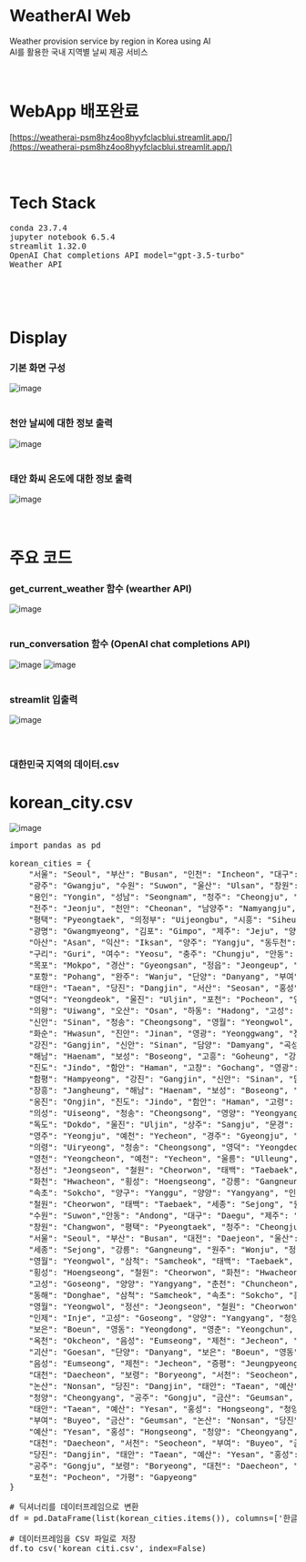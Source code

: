# WeatherAI Web
Weather provision service by region in Korea using AI<br>
AI를 활용한 국내 지역별 날씨 제공 서비스
<br>
<br>
<br>

# WebApp 배포완료
[https://weatherai-psm8hz4oo8hyyfclacblui.streamlit.app/](https://weatherai-psm8hz4oo8hyyfclacblui.streamlit.app/)
<br>
<br>
<br>


# Tech Stack
<pre>
conda 23.7.4
jupyter notebook 6.5.4
streamlit 1.32.0
OpenAI Chat completions API model="gpt-3.5-turbo"
Weather API
</pre>
<br>
<br>
<br>

# Display
### 기본 화면 구성
![image](https://github.com/dlwnsgur9242/WeatherAI/assets/90494150/8f2517c9-cb33-422c-8ceb-68c9f45be5c9)
<br>
<br>

### 천안 날씨에 대한 정보 출력
![image](https://github.com/dlwnsgur9242/WeatherAI/assets/90494150/5e4f2ef0-fbda-4c06-b555-0fb9980d18e3)
<br>
<br>

### 태안 화씨 온도에 대한 정보 출력
![image](https://github.com/dlwnsgur9242/WeatherAI/assets/90494150/d397d24f-7671-452c-97c2-8e41cef8c2e9)
<br>
<br>
<br>

# 주요 코드
### get_current_weather 함수 (wearther API)
![image](https://github.com/dlwnsgur9242/WeatherAI/assets/90494150/7d78624b-80e3-48fd-a88e-c0931e095c1e)
<br>
<br>


### run_conversation 함수 (OpenAI chat completions API)
![image](https://github.com/dlwnsgur9242/WeatherAI/assets/90494150/e8a6f87b-21e1-48e9-adc2-181109e221df)
![image](https://github.com/dlwnsgur9242/WeatherAI/assets/90494150/d99bfc8a-5d10-4355-9e9a-9487732e1065)
<br>
<br>


### streamlit 입출력
![image](https://github.com/dlwnsgur9242/WeatherAI/assets/90494150/bfe1adb1-3011-4407-9e18-d524edd9678f)
<br>
<br>
<br>

### 대한민국 지역의 데이터.csv
# korean_city.csv
![image](https://github.com/dlwnsgur9242/WeatherAI/assets/90494150/25693f4c-4cfc-448a-8b45-7d59f63f8ce4)
<br>
<pre>
import pandas as pd

korean_cities = {
    "서울": "Seoul", "부산": "Busan", "인천": "Incheon", "대구": "Daegu", "대전": "Daejeon",
    "광주": "Gwangju", "수원": "Suwon", "울산": "Ulsan", "창원": "Changwon", "고양": "Goyang",
    "용인": "Yongin", "성남": "Seongnam", "청주": "Cheongju", "안산": "Ansan", "안양": "Anyang",
    "전주": "Jeonju", "천안": "Cheonan", "남양주": "Namyangju", "화성": "Hwaseong", "파주": "Paju",
    "평택": "Pyeongtaek", "의정부": "Uijeongbu", "시흥": "Siheung", "김해": "Gimhae", "구미": "Gumi",
    "광명": "Gwangmyeong", "김포": "Gimpo", "제주": "Jeju", "양산": "Yangsan", "나주": "Naju",
    "아산": "Asan", "익산": "Iksan", "양주": "Yangju", "동두천": "Dongducheon", "이천": "Icheon",
    "구리": "Guri", "여수": "Yeosu", "충주": "Chungju", "안동": "Andong", "김천": "Gimcheon",
    "목포": "Mokpo", "경산": "Gyeongsan", "정읍": "Jeongeup", "거제": "Geoje", "진주": "Jinju",
    "포항": "Pohang", "완주": "Wanju", "단양": "Danyang", "부여": "Buyeo", "보령": "Boryeong",
    "태안": "Taean", "당진": "Dangjin", "서산": "Seosan", "홍성": "Hongseong", "청양": "Cheongyang",
    "영덕": "Yeongdeok", "울진": "Uljin", "포천": "Pocheon", "양평": "Yangpyeong", "하남": "Hanam",
    "의왕": "Uiwang", "오산": "Osan", "하동": "Hadong", "고성": "Goseong", "영암": "Yeongam",
    "신안": "Sinan", "청송": "Cheongsong", "영월": "Yeongwol", "고창": "Gochang", "무주": "Muju",
    "화순": "Hwasun", "진안": "Jinan", "영광": "Yeonggwang", "장성": "Jangseong", "함평": "Hampyeong",
    "강진": "Gangjin", "신안": "Sinan", "담양": "Damyang", "곡성": "Gokseong", "장흥": "Jangheung",
    "해남": "Haenam", "보성": "Boseong", "고흥": "Goheung", "강화": "Ganghwa", "옹진": "Ongjin",
    "진도": "Jindo", "함안": "Haman", "고창": "Gochang", "영광": "Yeonggwang", "장성": "Jangseong",
    "함평": "Hampyeong", "강진": "Gangjin", "신안": "Sinan", "담양": "Damyang", "곡성": "Gokseong",
    "장흥": "Jangheung", "해남": "Haenam", "보성": "Boseong", "고흥": "Goheung", "강화": "Ganghwa",
    "옹진": "Ongjin", "진도": "Jindo", "함안": "Haman", "고령": "Goryeong", "성주": "Seongju",
    "의성": "Uiseong", "청송": "Cheongsong", "영양": "Yeongyang", "영덕": "Yeongdeok", "울릉": "Ulleung",
    "독도": "Dokdo", "울진": "Uljin", "상주": "Sangju", "문경": "Mungyeong", "안동": "Andong",
    "영주": "Yeongju", "예천": "Yecheon", "경주": "Gyeongju", "청도": "Cheongdo", "군위": "Gunwi",
    "의령": "Uiryeong", "청송": "Cheongsong", "영덕": "Yeongdeok", "영양": "Yeongyang", "영주": "Yeongju",
    "영천": "Yeongcheon", "예천": "Yecheon", "울릉": "Ulleung", "울진": "Uljin", "인제": "Inje",
    "정선": "Jeongseon", "철원": "Cheorwon", "태백": "Taebaek", "평창": "Pyeongchang", "홍천": "Hongcheon",
    "화천": "Hwacheon", "횡성": "Hoengseong", "강릉": "Gangneung", "동해": "Donghae", "삼척": "Samcheok",
    "속초": "Sokcho", "양구": "Yanggu", "양양": "Yangyang", "인제": "Inje", "정선": "Jeongseon",
    "철원": "Cheorwon", "태백": "Taebaek", "세종": "Sejong", "원주": "Wonju", "춘천": "Chuncheon", "천안": "Cheonan",
    "수원": "Suwon","안동": "Andong", "대구": "Daegu", "제주": "Jeju", "포항": "Pohang", "광주": "Gwangju",
    "창원": "Changwon", "평택": "Pyeongtaek", "청주": "Cheongju", "안산": "Ansan", "양산": "Yangsan",
    "서울": "Seoul", "부산": "Busan", "대전": "Daejeon", "울산": "Ulsan", "인천": "Incheon",
    "세종": "Sejong", "강릉": "Gangneung", "원주": "Wonju", "정선": "Jeongseon", "동해": "Donghae",
    "영월": "Yeongwol", "삼척": "Samcheok", "태백": "Taebaek", "속초": "Sokcho", "홍천": "Hongcheon",
    "횡성": "Hoengseong", "철원": "Cheorwon", "화천": "Hwacheon", "양구": "Yanggu", "인제": "Inje",
    "고성": "Goseong", "양양": "Yangyang", "춘천": "Chuncheon", "원주": "Wonju", "강릉": "Gangneung",
    "동해": "Donghae", "삼척": "Samcheok", "속초": "Sokcho", "홍천": "Hongcheon", "횡성": "Hoengseong",
    "영월": "Yeongwol", "정선": "Jeongseon", "철원": "Cheorwon", "화천": "Hwacheon", "양구": "Yanggu",
    "인제": "Inje", "고성": "Goseong", "양양": "Yangyang", "청양": "Cheongyang", "단양": "Danyang",
    "보은": "Boeun", "영동": "Yeongdong", "영춘": "Yeongchun", "영동": "Yeongdong", "보은": "Boeun",
    "옥천": "Okcheon", "음성": "Eumseong", "제천": "Jecheon", "증평": "Jeungpyeong", "진천": "Jincheon",
    "괴산": "Goesan", "단양": "Danyang", "보은": "Boeun", "영동": "Yeongdong", "옥천": "Okcheon",
    "음성": "Eumseong", "제천": "Jecheon", "증평": "Jeungpyeong", "진천": "Jincheon", "괴산": "Goesan",
    "대천": "Daecheon", "보령": "Boryeong", "서천": "Seocheon", "부여": "Buyeo", "금산": "Geumsan",
    "논산": "Nonsan", "당진": "Dangjin", "태안": "Taean", "예산": "Yesan", "홍성": "Hongseong",
    "청양": "Cheongyang", "공주": "Gongju", "금산": "Geumsan", "논산": "Nonsan", "당진": "Dangjin",
    "태안": "Taean", "예산": "Yesan", "홍성": "Hongseong", "청양": "Cheongyang", "공주": "Gongju",
    "부여": "Buyeo", "금산": "Geumsan", "논산": "Nonsan", "당진": "Dangjin", "태안": "Taean",
    "예산": "Yesan", "홍성": "Hongseong", "청양": "Cheongyang", "공주": "Gongju", "보령": "Boryeong",
    "대천": "Daecheon", "서천": "Seocheon", "부여": "Buyeo", "금산": "Geumsan", "논산": "Nonsan",
    "당진": "Dangjin", "태안": "Taean", "예산": "Yesan", "홍성": "Hongseong", "청양": "Cheongyang",
    "공주": "Gongju", "보령": "Boryeong", "대천": "Daecheon", "서천": "Seocheon", "연천": "Yeoncheon",
    "포천": "Pocheon", "가평": "Gapyeong"
}

# 딕셔너리를 데이터프레임으로 변환
df = pd.DataFrame(list(korean_cities.items()), columns=['한글 도시 이름', '영어 도시 이름'])

# 데이터프레임을 CSV 파일로 저장
df.to_csv('korean_citi.csv', index=False)
</pre>

